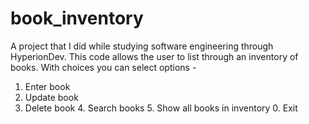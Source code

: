 # book_inventory
A project that I did while studying software engineering through HyperionDev. This code allows the user to list through an inventory of books. 
With choices you can select options - 
1. Enter book
  2. Update book
   3. Delete book
      4. Search books
       5. Show all books in inventory
          0. Exit

